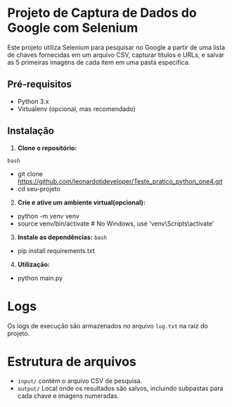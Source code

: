 # Projeto de Captura de Dados do Google com Selenium

Este projeto utiliza Selenium para pesquisar no Google a partir de uma lista de chaves fornecidas em um arquivo CSV, capturar títulos e URLs, e salvar as 5 primeiras imagens de cada item em uma pasta específica.

## Pré-requisitos

- Python 3.x
- Virtualenv (opcional, mas recomendado)

## Instalação

1. **Clone o repositório:**

```bash```
- git clone https://github.com/leonardotideveloper/Teste_pratico_python_one4.git
- cd seu-projeto

2. **Crie e ative um ambiente virtual(opcional):**
- python -m venv venv
- source venv/bin/activate  # No Windows, use 'venv\Scripts\activate'

3. **Instale as dependências:**
```bash```
- pip install requirements.txt

4. **Utilização:**
- python main.py

# Logs 
Os logs de execução são armazenados no arquivo `log.txt` na raiz do projeto.

# Estrutura de arquivos
- `input/` contém o arquivo CSV de pesquisa.
- `output/` Local onde os resultados são salvos, incluindo subpastas para cada chave e imagens numeradas.
